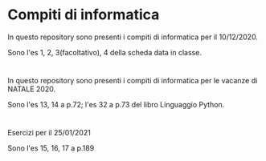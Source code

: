 # Compiti di informatica

In questo repository sono presenti i compiti di informatica per il 10/12/2020.

Sono l'es 1, 2, 3(facoltativo), 4 della scheda data in classe.
#
In questo repository sono presenti i compiti di informatica per le vacanze di NATALE 2020.

Sono l'es 13, 14 a p.72; l'es 32 a p.73 del libro Linguaggio Python.
#
Esercizi per il 25/01/2021 

Sono l'es 15, 16, 17 a p.189